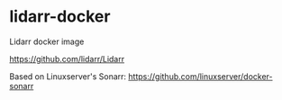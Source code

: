 # lidarr-docker
Lidarr docker image

https://github.com/lidarr/Lidarr

Based on Linuxserver's Sonarr:
https://github.com/linuxserver/docker-sonarr
